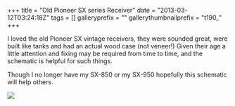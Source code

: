 +++
title = "Old Pioneer SX series Receiver"
date = "2013-03-12T03:24:18Z"
tags = []
galleryprefix = ""
gallerythumbnailprefix = "t190_"
+++

I loved the old Pioneer SX vintage receivers, they were sounded great, were
built like tanks and had an actual wood case (not veneer!) Given their age a
little attention and fixing may be required from time to time, and the
schematic is helpful for such things.

Though I no longer have my SX-850 or my SX-950 hopefully this schematic will
help others.

![](/post/old-pioneer-sx-series-receiver/PioneerSX850Schematic.jpg)

